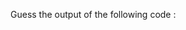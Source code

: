 Guess the output of the following code :

<img str='https://github.com/McLarenCollege/foundations_public/raw/main/images/variable-declaration-assignment.png' width=400/img>

